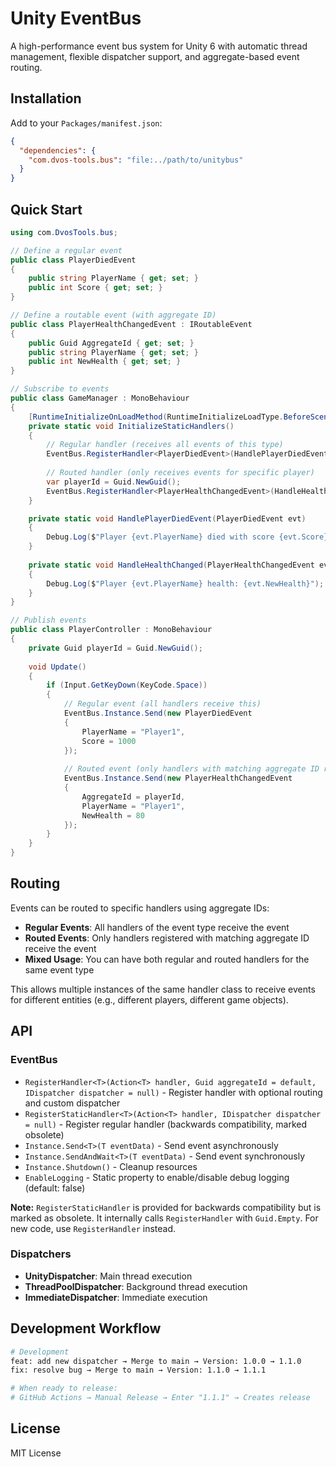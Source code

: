 # Unity EventBus

A high-performance event bus system for Unity 6 with automatic thread management, flexible dispatcher support, and aggregate-based event routing.

## Installation

Add to your `Packages/manifest.json`:
```json
{
  "dependencies": {
    "com.dvos-tools.bus": "file:../path/to/unitybus"
  }
}
```

## Quick Start

```csharp
using com.DvosTools.bus;

// Define a regular event
public class PlayerDiedEvent
{
    public string PlayerName { get; set; }
    public int Score { get; set; }
}

// Define a routable event (with aggregate ID)
public class PlayerHealthChangedEvent : IRoutableEvent
{
    public Guid AggregateId { get; set; }
    public string PlayerName { get; set; }
    public int NewHealth { get; set; }
}

// Subscribe to events
public class GameManager : MonoBehaviour
{
    [RuntimeInitializeOnLoadMethod(RuntimeInitializeLoadType.BeforeSceneLoad)]
    private static void InitializeStaticHandlers()
    {
        // Regular handler (receives all events of this type)
        EventBus.RegisterHandler<PlayerDiedEvent>(HandlePlayerDiedEvent);
        
        // Routed handler (only receives events for specific player)
        var playerId = Guid.NewGuid();
        EventBus.RegisterHandler<PlayerHealthChangedEvent>(HandleHealthChanged, playerId);
    }

    private static void HandlePlayerDiedEvent(PlayerDiedEvent evt)
    {
        Debug.Log($"Player {evt.PlayerName} died with score {evt.Score}");
    }
    
    private static void HandleHealthChanged(PlayerHealthChangedEvent evt)
    {
        Debug.Log($"Player {evt.PlayerName} health: {evt.NewHealth}");
    }
}

// Publish events
public class PlayerController : MonoBehaviour
{
    private Guid playerId = Guid.NewGuid();
    
    void Update()
    {
        if (Input.GetKeyDown(KeyCode.Space))
        {
            // Regular event (all handlers receive this)
            EventBus.Instance.Send(new PlayerDiedEvent 
            { 
                PlayerName = "Player1", 
                Score = 1000 
            });
            
            // Routed event (only handlers with matching aggregate ID receive this)
            EventBus.Instance.Send(new PlayerHealthChangedEvent 
            { 
                AggregateId = playerId,
                PlayerName = "Player1", 
                NewHealth = 80 
            });
        }
    }
}
```

## Routing

Events can be routed to specific handlers using aggregate IDs:

- **Regular Events**: All handlers of the event type receive the event
- **Routed Events**: Only handlers registered with matching aggregate ID receive the event
- **Mixed Usage**: You can have both regular and routed handlers for the same event type

This allows multiple instances of the same handler class to receive events for different entities (e.g., different players, different game objects).

## API

### EventBus
- `RegisterHandler<T>(Action<T> handler, Guid aggregateId = default, IDispatcher dispatcher = null)` - Register handler with optional routing and custom dispatcher
- `RegisterStaticHandler<T>(Action<T> handler, IDispatcher dispatcher = null)` - Register regular handler (backwards compatibility, marked obsolete)
- `Instance.Send<T>(T eventData)` - Send event asynchronously  
- `Instance.SendAndWait<T>(T eventData)` - Send event synchronously
- `Instance.Shutdown()` - Cleanup resources
- `EnableLogging` - Static property to enable/disable debug logging (default: false)

**Note:** `RegisterStaticHandler` is provided for backwards compatibility but is marked as obsolete. It internally calls `RegisterHandler` with `Guid.Empty`. For new code, use `RegisterHandler` instead.

### Dispatchers
- **UnityDispatcher**: Main thread execution
- **ThreadPoolDispatcher**: Background thread execution  
- **ImmediateDispatcher**: Immediate execution

## Development Workflow

```bash
# Development
feat: add new dispatcher → Merge to main → Version: 1.0.0 → 1.1.0
fix: resolve bug → Merge to main → Version: 1.1.0 → 1.1.1

# When ready to release:
# GitHub Actions → Manual Release → Enter "1.1.1" → Creates release
```

## License

MIT License